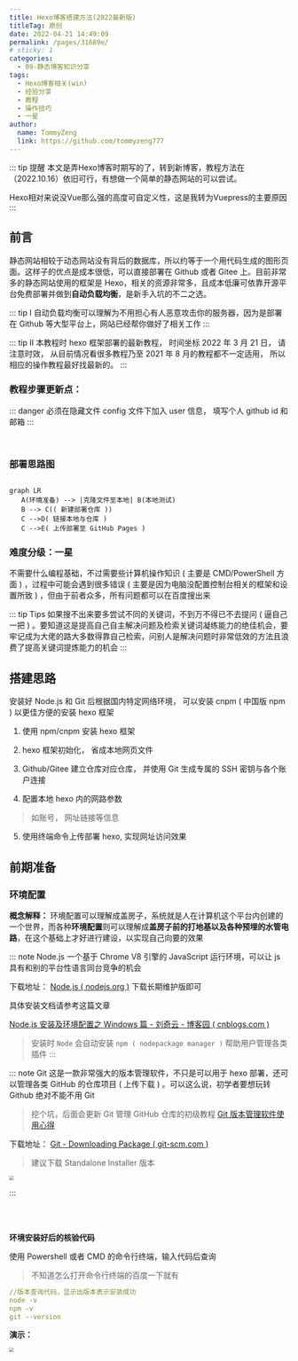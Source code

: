 ```yaml
---
title: Hexo博客搭建方法(2022最新版)
titleTag: 原创
date: 2022-04-21 14:49:09
permalink: /pages/31689e/
# sticky: 1
categories:
  - 09-静态博客知识分享
tags:
  - Hexo博客相关(win)
  - 经验分享
  - 教程
  - 操作技巧
  - 一星
author: 
  name: TommyZeng
  link: https://github.com/tommyzeng777
---
```


::: tip 提醒
本文是弄Hexo博客时期写的了，转到新博客，教程方法在（2022.10.16）依旧可行，有想做一个简单的静态网站的可以尝试。

Hexo相对来说没Vue那么强的高度可自定义性，这是我转为Vuepress的主要原因
:::

## 前言

静态网站相较于动态网站没有背后的数据库，所以约等于一个用代码生成的图形页面。这样子的优点是成本很低，可以直接部署在 Github 或者 Gitee 上。目前非常多的静态网站使用的框架是 Hexo，相关的资源非常多，且成本低廉可依靠开源平台免费部署并做到**自动负载均衡**，是新手入坑的不二之选。<!-- more -->

::: tip Ⅰ
自动负载均衡可以理解为不用担心有人恶意攻击你的服务器，因为是部署在 Github 等大型平台上，网站已经帮你做好了相关工作
:::

::: tip Ⅱ
本教程时 hexo 框架部署的最新教程， 时间坐标 2022 年 3 月 21 日， 请注意时效， 从目前情况看很多教程乃至 2021 年 8 月的教程都不一定适用， 所以相应的操作教程最好找最新的。
:::
### 教程步骤更新点：

::: danger
必须在隐藏文件 config 文件下加入 user 信息， 填写个人 github id 和邮箱
:::

<br>

### 部署思路图


```mermaid

graph LR
   A(环境准备) --> |克隆文件至本地| B(本地测试)
   B --> C(( 新建部署仓库 ))
   C -->D( 链接本地与仓库 )
   C -->E( 上传部署至 GitHub Pages )

```



### 难度分级：一星

不需要什么编程基础，不过需要些计算机操作知识 ( 主要是 CMD/PowerShell 方面 ) ，过程中可能会遇到很多错误 ( 主要是因为电脑没配置控制台相关的框架和设置所致 ) ，但由于前者众多，所有问题都可以在百度搜出来

::: tip Tips
如果搜不出来要多尝试不同的关键词，不到万不得已不去提问 ( 逼自己一把 ) 。要知道这是提高自己自主解决问题及检索关键词凝练能力的绝佳机会，要牢记成为大佬的路大多数得靠自己检索，问别人是解决问题时非常低效的方法且浪费了提高关键词提炼能力的机会
:::

## 搭建思路

安装好 Node.js 和 Git 后根据国内特定网络环境， 可以安装 cnpm ( 中国版 npm ) 以更佳方便的安装 hexo 框架

1.  使用 npm/cnpm 安装 hexo 框架

2.  hexo 框架初始化， 省成本地网页文件

3.  Github/Gitee 建立仓库对应仓库， 并使用 Git 生成专属的 SSH 密钥与各个账户连接

4.  配置本地 hexo 内的网路参数

 > 如账号， 网址链接等信息

5.  使用终端命令上传部署 hexo, 实现网址访问效果

## 前期准备

### 环境配置

**概念解释：**
环境配置可以理解成盖房子，系统就是人在计算机这个平台内创建的一个世界，而各种**环境配置**则可以理解成**盖房子前的打地基以及各种预埋的水管电路**，在这个基础上才好进行建设，以实现自己向要的效果

::: note Node.js
一个基于 Chrome V8 引擎的 JavaScript 运行环境，可以让 js 具有和别的平台性语言同台竞争的机会

下载地址： [Node.js ( nodejs.org )](https://nodejs.org/zh-cn/) 下载长期维护版即可

具体安装文档请参考这篇文章

 [Node.js 安装及环境配置之 Windows 篇 - 刘奇云 - 博客园 ( cnblogs.com )](https://www.cnblogs.com/liuqiyun/p/8133904.html)

> 安装时 `Node` 会自动安装 `npm ( nodepackage manager )` 帮助用户管理各类插件
:::

::: note Git
这是一款非常强大的版本管理软件，不只是可以用于 hexo 部署，还可以管理各类 GitHub 的仓库项目 ( 上传下载 ) 。可以这么说，初学者要想玩转 Github 绝对不能不用 Git

>挖个坑，后面会更新 Git 管理 GitHub 仓库的初级教程
 [Git 版本管理软件使用心得](https://tommyzeng.com/2022/03/05/Git%E7%89%88%E6%9C%AC%E7%AE%A1%E7%90%86%E8%BD%AF%E4%BB%B6%E4%BD%BF%E7%94%A8%E5%BF%83%E5%BE%97/)

下载地址： [Git - Downloading Package ( git-scm.com )](https://git-scm.com/download/win)
> 建议下载 Standalone Installer 版本

<img src="https://gcore.jsdelivr.net/gh/TommyZeng777/picgo/img/202203250546697.png" style="zoom: 50%;" />
<br>

:::


<!--**需要的环境如下**
::: tip Node.js
一个基于 Chrome V8 引擎的 JavaScript 运行环境，可以让 js 具有和别的平台性语言同台竞争的机会

下载地址： [Node.js ( nodejs.org )](https://nodejs.org/zh-cn/) 下载长期维护版即可

具体安装文档请参考这篇文章

 [Node.js 安装及环境配置之 Windows 篇 - 刘奇云 - 博客园 ( cnblogs.com )](https://www.cnblogs.com/liuqiyun/p/8133904.html)

> 安装时 `Node` 会自动安装 `npm ( nodepackage manager )` 帮助用户管理各类插件
:::

::: tip Git
这是一款非常强大的版本管理软件，不只是可以用于 hexo 部署，还可以管理各类 GitHub 的仓库项目 ( 上传下载 ) 。可以这么说，初学者要想玩转 Github 绝对不能不用 Git

>挖个坑，后面会更新 Git 管理 GitHub 仓库的初级教程

下载地址： [Git - Downloading Package ( git-scm.com )](https://git-scm.com/download/win)
> 建议下载 Standalone Installer 版本

<img src="https://gcore.jsdelivr.net/gh/TommyZeng777/picgo/img/202203250546697.png" style="zoom: 50%;" />
:::
-->

<br>
<br>

**环境安装好后的核验代码**

使用 Powershell 或者 CMD 的命令行终端，输入代码后查询

> 不知道怎么打开命令行终端的百度一下就有

```yaml
//版本查询代码，显示出版本表示安装成功
node -v
npm -v
git --version
```

**演示：**

<img src="https://gcore.jsdelivr.net/gh/TommyZeng777/picgo/img/202203250922901.png" style="zoom: 50%;" />


